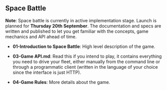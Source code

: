 ## Space Battle

**Note**: Space battle is currently in active implementation stage. Launch is planned for **Thursday 20th September**. The documentation and specs are written and published to let you get familiar with the concepts, game mechanics and API ahead of time. 

- **01-Introduction to Space Battle**: High level description of the game.

- **03-Game API.md**: Read this if you intend to play, it contains everything you need to drive your fleet, either manually from the command line or through a programmatic client (written in the language of your choice since the interface is just HTTP).

- **04-Game Rules**: More details about the game.